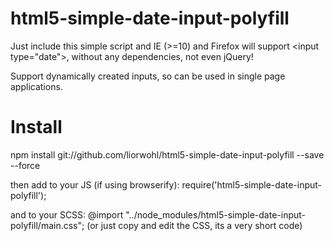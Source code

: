 # html5-simple-date-input-polyfill
Just include this simple script and IE (>=10) and Firefox will support &lt;input type="date">, without any dependencies, not even jQuery!

Support dynamically created inputs, so can be used in single page applications.

# Install
npm install git://github.com/liorwohl/html5-simple-date-input-polyfill --save --force

then add to your JS (if using browserify): require('html5-simple-date-input-polyfill'); 

and to your SCSS: @import "../node_modules/html5-simple-date-input-polyfill/main.css";
(or just copy and edit the CSS, its a very short code)